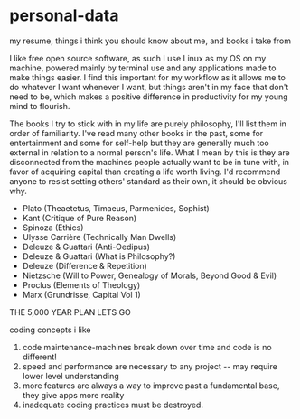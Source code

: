 # personal-data
my resume, things i think you should know about me, and books i take from

I like free open source software, as such I use Linux as my OS on my machine, powered mainly by terminal use and any applications made to make things easier. I find this important for my workflow as it allows me to do whatever I want whenever I want, but things aren't in my face that don't need to be, which makes a positive difference in productivity for my young mind to flourish.

The books I try to stick with in my life are purely philosophy, I'll list them in order of familiarity. I've read many other books in the past, some for entertainment and some for self-help but they are generally much too external in relation to a normal person's life. What I mean by this is they are disconnected from the machines people actually want to be in tune with, in favor of acquiring capital than creating a life worth living. I'd recommend anyone to resist setting others' standard as their own, it should be obvious why.

* Plato (Theaetetus, Timaeus, Parmenides, Sophist)
* Kant (Critique of Pure Reason)
* Spinoza (Ethics)
* Ulysse Carrière (Technically Man Dwells)
* Deleuze & Guattari (Anti-Oedipus)
* Deleuze & Guattari (What is Philosophy?)
* Deleuze (Difference & Repetition)
* Nietzsche (Will to Power, Genealogy of Morals, Beyond Good & Evil)
* Proclus (Elements of Theology)
* Marx (Grundrisse, Capital Vol 1)

THE 5,000 YEAR PLAN LETS GO

coding concepts i like
1. code maintenance-machines break down over time and code is no different!
2. speed and performance are necessary to any project -- may require lower level understanding
3. more features are always a way to improve past a fundamental base, they give apps more reality
4. inadequate coding practices must be destroyed.
